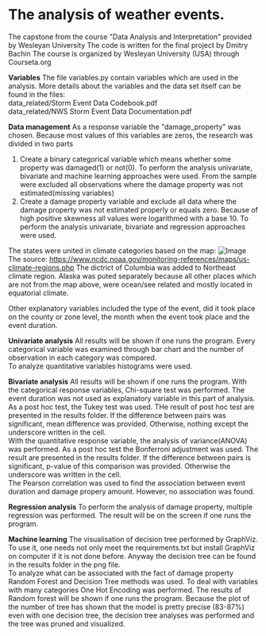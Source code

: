 # The analysis of weather events.
The capstone from the course "Data Analysis and Interpretation" provided by Wesleyan University
The code is written for the final project by Dmitry Bachin
The course is organized by Wesleyan University (USA) through Courseta.org


**Variables**
The file variables.py contain variables which are used in the analysis. 
More details about the variables and the data set itself can be found in the files:<br>
data_related/Storm Event Data Codebook.pdf<br>
data_related/NWS Storm Event Data Documentation.pdf



**Data management**
As a response variable the "damage_property" was chosen. Because most values of this variables are zeros, the research was divided in two parts
1) Create a binary categorical variable which means whether some property was damaged(1) or not(0). To perform the analysis univariate, bivariate and machine learning approaches were used. From the sample were excluded all observations where the damage property was not estimated(missing variables)
2) Create a damage property variable and exclude all data where the damage property was not estimated properly or equals zero. Because of high positive skewness all values were logarithmed with a base 10. To perform the analysis univariate, bivariate and regression approaches were used. <br>

The states were united in climate categories based on the map: 
![Image](https://www.ncdc.noaa.gov/monitoring-references/maps/images/us-climate-regions.gif "icon")
The source: https://www.ncdc.noaa.gov/monitoring-references/maps/us-climate-regions.php
The dictrict of Columbia was added to Northeast climate region. Alaska was puted separately because all other places which are not from the map above, were ocean/see related and mostly located in equatorial climate. 

Other explanatory variables included the type of the event, did it took place on the county or zone level, the month when the event took place and the event duration.


**Univariate analysis**
All results will be shown if one runs the program.
Every categorical variable was examined through bar chart and the number of observation in each category was compared.<br>
To analyze quantitative variables histograms were used.

**Bivariate analysis**
All results will be shown if one runs the program.
With the categorical response variables, Chi-square test was performed. The event duration was not used as explanatory variable in this part of analysis. As a post hoc test, the Tukey test was used. THe result of post hoc test are presented in the results folder. If the difference between pairs was significant, mean difference was provided. Otherwise, nothing except the underscore written in the cell. <br>
With the quantitative response variable, the analysis of variance(ANOVA) was performed. As a post hoc test the Bonferroni adjustment was used. The result are presented in the results folder. If the difference between pairs is significant, p-value of this comparison was provided. Otherwise the underscore was written in the cell.<br>
The Pearson correlation was used to find the association between event duration and damage propery amount. However, no association was found.


**Regression analysis**
To perform the analysis of damage property, multiple regression was performed. The result will be on the screen if one runs the program.

**Machine learning**
The visualisation of decision tree performed by GraphViz. To use it, one needs not only meet the requirements.txt but install GraphViz on computer if it is not done before. Anyway the decision tree can be found in the results folder in the png file.<br>
To analyze what can be associated with the fact of damage property Random Forest and Decision Tree methods was used.
To deal with variables with many categories One Hot Encoding was performed.
The results of Random forest will be shown if one runs the program.
Because the plot of the number of tree has shown that the model is pretty precise (83-87%) even with one decision tree, the decision tree analyses was performed and the tree was pruned and visualized.

 

